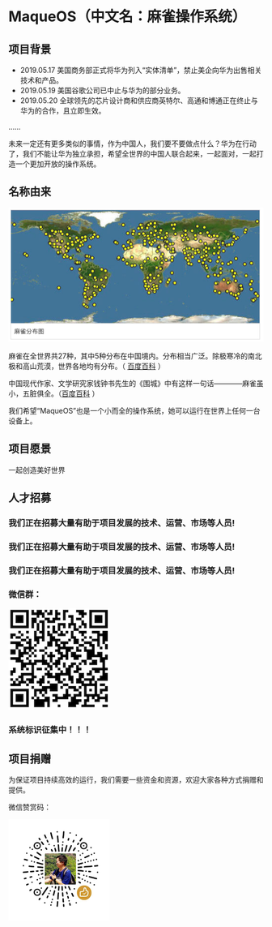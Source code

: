 # MaqueOS（中文名：麻雀操作系统）

## 项目背景
* 2019.05.17  美国商务部正式将华为列入“实体清单”，禁止美企向华为出售相关技术和产品。
* 2019.05.19  美国谷歌公司已中止与华为的部分业务。 
* 2019.05.20  全球领先的芯片设计商和供应商英特尔、高通和博通正在终止与华为的合作，且立即生效。

……

未来一定还有更多类似的事情，作为中国人，我们要不要做点什么？华为在行动了，我们不能让华为独立承担，希望全世界的中国人联合起来，一起面对，一起打造一个更加开放的操作系统。

## 名称由来
![麻雀分布](https://raw.githubusercontent.com/maqueos/maqueos/master/res/map.jpg)

麻雀在全世界共27种，其中5种分布在中国境内。分布相当广泛。除极寒冷的南北极和高山荒漠，世界各地均有分布。（ [百度百科](https://baike.baidu.com/item/%E9%BA%BB%E9%9B%80/9557033) ）

中国现代作家、文学研究家钱钟书先生的《围城》中有这样一句话————麻雀虽小，五脏俱全。（[百度百科](https://baike.baidu.com/item/麻雀虽小，五脏俱全/4519522) ）

我们希望“MaqueOS”也是一个小而全的操作系统，她可以运行在世界上任何一台设备上。

## 项目愿景
一起创造美好世界

## 人才招募

### 我们正在招募大量有助于项目发展的技术、运营、市场等人员!

### 我们正在招募大量有助于项目发展的技术、运营、市场等人员!

### 我们正在招募大量有助于项目发展的技术、运营、市场等人员!


### 微信群：
![微信群](https://raw.githubusercontent.com/maqueos/maqueos/master/res/qun.png)

### 系统标识征集中！！！

## 项目捐赠
为保证项目持续高效的运行，我们需要一些资金和资源，欢迎大家各种方式捐赠和提供。

微信赞赏码：

![赞赏码](https://raw.githubusercontent.com/maqueos/maqueos/master/res/zan.png)
